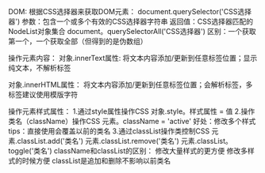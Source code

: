 DOM:
根据CSS选择器来获取DOM元素：
document.querySelector('CSS选择器')
参数：包含一个或多个有效的CSS选择器字符串
返回值：CSS选择器匹配的NodeList对象集合
document。querySelectorAll('CSS选择器')
区别：一个获取第一个，一个获取全部（但得到的是伪数组）

操作元素内容：
对象.innerText属性:
将文本内容添加/更新到任意标签位置；显示纯文本，不解析标签

对象.innerHTML属性：
将文本内容添加/更新到任意标签位置；会解析标签，多标签建议使用模版字符

操作元素样式属性：
1.通过style属性操作CSS
对象.style。样式属性 = 值
2.操作类名（className）操作CSS
元素。className = 'active'
好处：修改多个样式
tips：直接使用会覆盖以前的类名
3.通过classList操作类控制CSS
元素.classList.add('类名')
元素.classList.remove('类名')
元素.classList。toggle('类名')
className和classList的区别：
修改大量样式的更方便
修改多样式的时候方便
classList是追加和删除不影响以前类名
